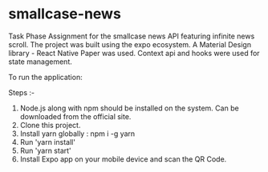 # smallcase-news
Task Phase Assignment for the smallcase news API featuring infinite news scroll.
The project was built using the expo ecosystem.
A Material Design library - React Native Paper was used.
Context api and hooks were used for state management.

To run the application: 

Steps :-
1. Node.js along with npm should be installed on the system. Can be downloaded from the official site.
2. Clone this project.
3. Install yarn globally : npm i -g yarn
4. Run 'yarn install'
5. Run 'yarn start'
6. Install Expo app on your mobile device and scan the QR Code.


